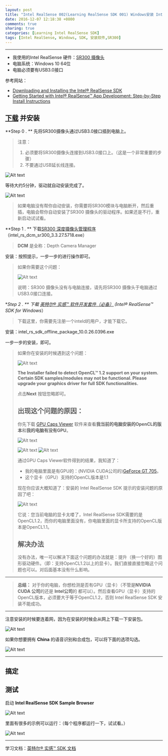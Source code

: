 ```yaml
---
layout: post
title: "Intel RealSense 002(Learning RealSense SDK 001) Windows安装 Intel RealSense SDK"
date: 2016-12-07 12:18:38 +0800
comments: true
sharing: true
categories: [Learning Intel RealSense SDK]
tags: [Intel RealSense, Windows, SDK, 安装软件,SR300]
---
```



----------


* 我使用的Intel RealSense 硬件：[SR300 摄像头](http://www.aobosir.com/blog/2016/12/14/Intel-RealSense-Camera-Introduction-F200-SR300-R200/)
* 电脑系统：Windows 10 64位
* 电脑必须要有USB3.0接口

参考网站：

* [Downloading and Installing the Intel® RealSense SDK](https://www.youtube.com/watch?v=dFVUiwyWyFo&list=PLg-UKERBljNwbHO7R9t0mnIA52xd65LUT&index=6)
* [Getting Started with Intel® RealSense™ App Development: Step-by-Step Install Instructions](https://software.intel.com/blogs/2015/09/13/detailed-instructions-for-getting-started-with-intel-realsense-app-development?utm_source=ISTV&utm_medium=Video&utm_campaign=ISTV_2016&utm_content=Video)

## [下载](https://software.intel.com/zh-cn/intel-realsense-sdk/download) 并安装

**Step 0 . ** 先将SR300摄像头通过USB3.0接口插到电脑上。

> 注意：
>  
> 1. 必须要将SR300摄像头连接到USB3.0接口上。（这是一个非常重要的步骤）
> 2. 不要通过USB延长线连接。


![Alt text](/images/2016-12-7-Intel-RealSense-Windows-download-install-intel-RealSense-SDK/1481009695299.png)

等待大约5分钟，驱动就自动安装完成了。

![Alt text](/images/2016-12-7-Intel-RealSense-Windows-download-install-intel-RealSense-SDK/1481009996712.png)

> 如果电脑没有帮你自动安装，你需要将SR300模块与电脑断开，然后重插，电脑会帮你自动安装了SR300 摄像头的驱动程序。如果还是不行，重新启动试试看。


**Step 1 . ** 下载[SR300 深度摄像头管理程序](https://software.intel.com/zh-cn/intel-realsense-sdk/download)（intel_rs_dcm_sr300_3.3.27.5718.exe）

> **DCM** 是全称：Depth Camera Manager

安装：按照提示，一步一步的进行操作即可。

> 如果你需要这个问题：
> 
> ![Alt text](/images/2016-12-7-Intel-RealSense-Windows-download-install-intel-RealSense-SDK/1481008202698.png)
>  
> 说明：SR300 摄像头没有与电脑连接，请先将SR300 摄像头于电脑通过USB3.0接口连接。

**Step 2 . ** 下载 [英特尔® 实感™ 软件开发套件（必备）](https://software.intel.com/zh-cn/intel-realsense-sdk/download)（Intel® RealSense™ SDK for Windows*）

> 下载这里，你需要先注册一个inteld的用户，才能下载它。

安装：intel_rs_sdk_offline_package_10.0.26.0396.exe

一步一步的安装，即可。


> 如果你在安装的时候遇到这个问题：
>  
> ![Alt text](/images/2016-12-7-Intel-RealSense-Windows-download-install-intel-RealSense-SDK/1481021331695.png)
> 
> **The Installer failed to detect OpenCL™ 1.2 support on your system. Certain SDK samples/modules may not be functional. Please upgrade your graphics driver for full SDK functionalities.**
> 
> 点击**Next** 按钮忽略即可。
> 
> ## 出现这个问题的原因：
>  
> 你先下载 [GPU Caps Viewer](http://www.ozone3d.net/gpu_caps_viewer/) 软件来查看**我当前的电脑安装的OpenCL的版本**和**我的电脑有没有GPU**。
>  
>  
> ![Alt text](/images/2016-12-7-Intel-RealSense-Windows-download-install-intel-RealSense-SDK/1481048947084.png)
> 
>![Alt text](/images/2016-12-7-Intel-RealSense-Windows-download-install-intel-RealSense-SDK/1481048958442.png) ![Alt text](/images/2016-12-7-Intel-RealSense-Windows-download-install-intel-RealSense-SDK/1481049035444.png)
> 
> 通过GPU Caps Viewer软件得到的结果，我知道了：
> 
> * 我的电脑里面是有GPU的：(NVIDIA CUDA公司的)[GeForce GT 705](http://www.geforce.com/hardware/notebook-gpus/geforce-705m/specifications)。
> * 这个显卡（GPU）支持的OpenCL版本是1.1
> 
> 现在你应该大概知道了：安装的 Intel RealSense SDK 提示的安装问题的原因了吧：
> 
>![Alt text](/images/2016-12-7-Intel-RealSense-Windows-download-install-intel-RealSense-SDK/1481049133289.png)
> 
> 它说：您当前电脑的显卡太喽了，Intel RealSense SDK需要的是OpenCL1.2，而你的电脑里面没有，你电脑里面的显卡所支持的OpenCL版本是OpenCL1.1。
>  
> ## 解决办法
>  
> 没有办法，唯一可以解决下面这个问题的办法就是：提升（换一个好的）图形驱动硬件。（即：支持OpenCL1.2以上的显卡）。我们直接直接忽略这个问题也可以。对后面基本没有什么影响。
> 


----------


> **总结：** 对于你的电脑，你想检测是否有GPU（显卡）（不管是**NVIDIA CUDA 公司**的还是 **Intel公司**的 都可以）。然后查看GPU（显卡）支持的OpenCL版本，必须要大于等于OpenCL1.2，否则 Intel RealSense SDK 安装不能成功。


----------

注意安装的时候要连着网，因为在安装的时候会从网上下载一下安装包。

![Alt text](/images/2016-12-7-Intel-RealSense-Windows-download-install-intel-RealSense-SDK/1481072982805.png)

如果你想要拥有 **China** 的语音识别和合成包，可以将下面的选项勾选。

![Alt text](/images/2016-12-7-Intel-RealSense-Windows-download-install-intel-RealSense-SDK/1481073189997.png)


----------

## 搞定

## 测试

启动 **Intel RealSense SDK Sample Browser** 

![Alt text](/images/2016-12-7-Intel-RealSense-Windows-download-install-intel-RealSense-SDK/1481083199264.png)

里面有很多的示例可以运行：（每个程序都运行一下，试试看。）

![Alt text](/images/2016-12-7-Intel-RealSense-Windows-download-install-intel-RealSense-SDK/1481083256629.png)


----------

学习文档：[英特尔® 实感™ SDK 文档](https://software.intel.com/zh-cn/intel-realsense-sdk/documentation)
